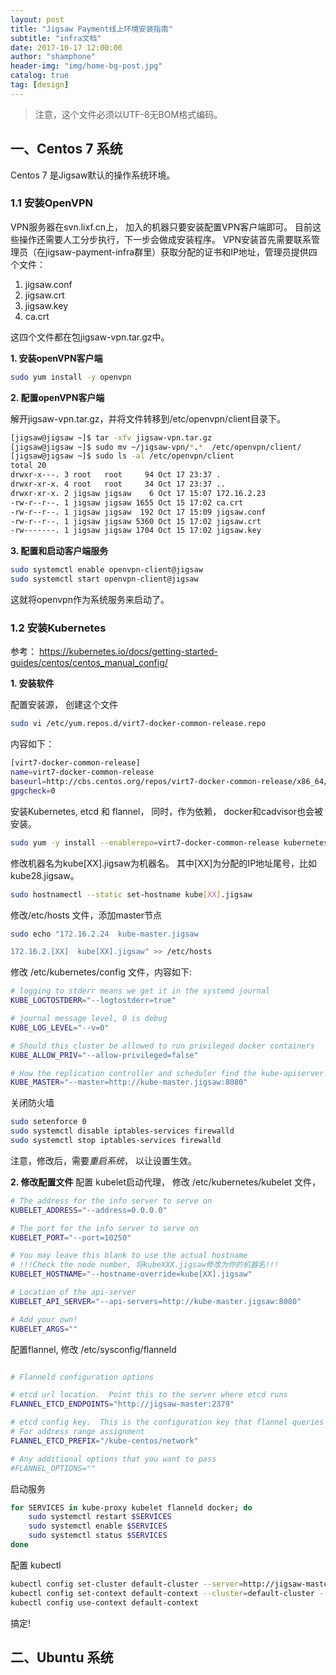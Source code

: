 ```yaml
---
layout: post 
title: "Jigsaw Payment线上环境安装指南"  
subtitle: "infra文档"  
date: 2017-10-17 12:00:00  
author: "shamphone"  
header-img: "img/home-bg-post.jpg"  
catalog: true  
tag: [design]  
---
```


> 注意，这个文件必须以UTF-8无BOM格式编码。 

## 一、Centos 7 系统

Centos 7 是Jigsaw默认的操作系统环境。

### 1.1 安装OpenVPN

VPN服务器在svn.lixf.cn上， 加入的机器只要安装配置VPN客户端即可。 目前这些操作还需要人工分步执行，下一步会做成安装程序。
VPN安装首先需要联系管理员（在jigsaw-payment-infra群里）获取分配的证书和IP地址，管理员提供四个文件：
1. jigsaw.conf
2. jigsaw.crt
3. jigsaw.key
4. ca.crt

这四个文件都在包jigsaw-vpn.tar.gz中。

**1. 安装openVPN客户端**

```bash
sudo yum install -y openvpn
```

**2. 配置openVPN客户端**

解开jigsaw-vpn.tar.gz，并将文件转移到/etc/openvpn/client目录下。

```bash
[jigsaw@jigsaw ~]$ tar -xfv jigsaw-vpn.tar.gz
[jigsaw@jigsaw ~]$ sudo mv ~/jigsaw-vpn/*.*  /etc/openvpn/client/
[jigsaw@jigsaw ~]$ sudo ls -al /etc/openvpn/client
total 20
drwxr-x---. 3 root   root     94 Oct 17 23:37 .
drwxr-xr-x. 4 root   root     34 Oct 17 23:37 ..
drwxr-xr-x. 2 jigsaw jigsaw    6 Oct 17 15:07 172.16.2.23
-rw-r--r--. 1 jigsaw jigsaw 1655 Oct 15 17:02 ca.crt
-rw-r--r--. 1 jigsaw jigsaw  192 Oct 17 15:09 jigsaw.conf
-rw-r--r--. 1 jigsaw jigsaw 5360 Oct 15 17:02 jigsaw.crt
-rw-------. 1 jigsaw jigsaw 1704 Oct 15 17:02 jigsaw.key

```

**3. 配置和启动客户端服务**

```bash
sudo systemctl enable openvpn-client@jigsaw
sudo systemctl start openvpn-client@jigsaw
```

这就将openvpn作为系统服务来启动了。

### 1.2 安装Kubernetes

参考： https://kubernetes.io/docs/getting-started-guides/centos/centos_manual_config/

**1. 安装软件**

配置安装源， 创建这个文件

```bash
sudo vi /etc/yum.repos.d/virt7-docker-common-release.repo 
```
内容如下：

```bash
[virt7-docker-common-release]
name=virt7-docker-common-release
baseurl=http://cbs.centos.org/repos/virt7-docker-common-release/x86_64/os/
gpgcheck=0
```

安装Kubernetes, etcd 和 flannel， 同时，作为依赖， docker和cadvisor也会被安装。 
```bash
sudo yum -y install --enablerepo=virt7-docker-common-release kubernetes etcd flannel
```

修改机器名为kube[XX].jigsaw为机器名。 其中[XX]为分配的IP地址尾号，比如kube28.jigsaw。

```bash
sudo hostnamectl --static set-hostname kube[XX].jigsaw
```

修改/etc/hosts 文件，添加master节点

``` bash
sudo echo "172.16.2.24  kube-master.jigsaw  

172.16.2.[XX]  kube[XX].jigsaw" >> /etc/hosts
```

修改 /etc/kubernetes/config 文件，内容如下:

```bash
# logging to stderr means we get it in the systemd journal
KUBE_LOGTOSTDERR="--logtostderr=true"

# journal message level, 0 is debug
KUBE_LOG_LEVEL="--v=0"

# Should this cluster be allowed to run privileged docker containers
KUBE_ALLOW_PRIV="--allow-privileged=false"

# How the replication controller and scheduler find the kube-apiserver
KUBE_MASTER="--master=http://kube-master.jigsaw:8080"
```

关闭防火墙

```bash
sudo setenforce 0
sudo systemctl disable iptables-services firewalld
sudo systemctl stop iptables-services firewalld
```

注意，修改后，需要*重启系统*， 以让设置生效。 


**2. 修改配置文件**
配置 kubelet启动代理， 修改 /etc/kubernetes/kubelet 文件， 

```bash
# The address for the info server to serve on
KUBELET_ADDRESS="--address=0.0.0.0"

# The port for the info server to serve on
KUBELET_PORT="--port=10250"

# You may leave this blank to use the actual hostname
# !!!Check the node number, 将kubeXXX.jigsaw修改为你的机器名!!!
KUBELET_HOSTNAME="--hostname-override=kube[XX].jigsaw"

# Location of the api-server
KUBELET_API_SERVER="--api-servers=http://kube-master.jigsaw:8080"

# Add your own!
KUBELET_ARGS=""
```

配置flannel, 修改 /etc/sysconfig/flanneld 

```bash

# Flanneld configuration options

# etcd url location.  Point this to the server where etcd runs
FLANNEL_ETCD_ENDPOINTS="http://jigsaw-master:2379"

# etcd config key.  This is the configuration key that flannel queries
# For address range assignment
FLANNEL_ETCD_PREFIX="/kube-centos/network"

# Any additional options that you want to pass
#FLANNEL_OPTIONS=""
```

启动服务

```bash
for SERVICES in kube-proxy kubelet flanneld docker; do
    sudo systemctl restart $SERVICES
    sudo systemctl enable $SERVICES
    sudo systemctl status $SERVICES
done
```

配置 kubectl

```bash
kubectl config set-cluster default-cluster --server=http://jigsaw-master:8080
kubectl config set-context default-context --cluster=default-cluster --user=default-admin
kubectl config use-context default-context
```

搞定!


## 二、Ubuntu 系统